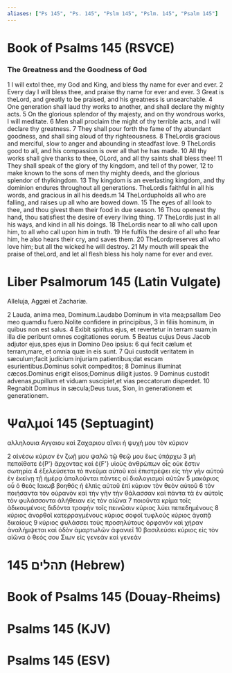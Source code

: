 ```yaml
---
aliases: ["Ps 145", "Ps. 145", "Pslm 145", "Pslm. 145", "Psalm 145"]
---
```



# Book of Psalms 145 (RSVCE)

### The Greatness and the Goodness of God
1 I will extol thee, my God and King, and bless thy name for ever and ever.
2 Every day I will bless thee, and praise thy name for ever and ever.
3 Great is theLord, and greatly to be praised, and his greatness is unsearchable.
4 One generation shall laud thy works to another, and shall declare thy mighty acts.
5 On the glorious splendor of thy majesty, and on thy wondrous works, I will meditate.
6 Men shall proclaim the might of thy terrible acts, and I will declare thy greatness.
7 They shall pour forth the fame of thy abundant goodness, and shall sing aloud of thy righteousness.
8 TheLordis gracious and merciful, slow to anger and abounding in steadfast love.
9 TheLordis good to all, and his compassion is over all that he has made.
10 All thy works shall give thanks to thee, OLord, and all thy saints shall bless thee!
11 They shall speak of the glory of thy kingdom, and tell of thy power,
12 to make known to the sons of men thy mighty deeds, and the glorious splendor of thylkingdom.
13 Thy kingdom is an everlasting kingdom, and thy dominion endures throughout all generations. TheLordis faithful in all his words, and gracious in all his deeds.m
14 TheLordupholds all who are falling, and raises up all who are bowed down.
15 The eyes of all look to thee, and thou givest them their food in due season.
16 Thou openest thy hand, thou satisfiest the desire of every living thing.
17 TheLordis just in all his ways, and kind in all his doings.
18 TheLordis near to all who call upon him, to all who call upon him in truth.
19 He fulfils the desire of all who fear him, he also hears their cry, and saves them.
20 TheLordpreserves all who love him; but all the wicked he will destroy.
21 My mouth will speak the praise of theLord, and let all flesh bless his holy name for ever and ever.


# Liber Psalmorum 145 (Latin Vulgate)

 Alleluja, Aggæi et Zachariæ.

2 Lauda, anima mea, Dominum.Laudabo Dominum in vita mea;psallam Deo meo quamdiu fuero.Nolite confidere in principibus,
3 in filiis hominum, in quibus non est salus.
4 Exibit spiritus ejus, et revertetur in terram suam;in illa die peribunt omnes cogitationes eorum.
5 Beatus cujus Deus Jacob adjutor ejus,spes ejus in Domino Deo ipsius:
6 qui fecit cælum et terram,mare, et omnia quæ in eis sunt.
7 Qui custodit veritatem in sæculum;facit judicium injuriam patientibus;dat escam esurientibus.Dominus solvit compeditos;
8 Dominus illuminat cæcos.Dominus erigit elisos;Dominus diligit justos.
9 Dominus custodit advenas,pupillum et viduam suscipiet,et vias peccatorum disperdet.
10 Regnabit Dominus in sæcula;Deus tuus, Sion, in generationem et generationem.


# Ψαλμοί 145 (Septuagint)

 αλληλουια Αγγαιου καὶ Ζαχαριου αἴνει ἡ ψυχή μου τὸν κύριον

2 αἰνέσω κύριον ἐν ζωῇ μου ψαλῶ τῷ θεῷ μου ἕως ὑπάρχω
3 μὴ πεποίθατε ἐ{P'} ἄρχοντας καὶ ἐ{F'} υἱοὺς ἀνθρώπων οἷς οὐκ ἔστιν σωτηρία
4 ἐξελεύσεται τὸ πνεῦμα αὐτοῦ καὶ ἐπιστρέψει εἰς τὴν γῆν αὐτοῦ ἐν ἐκείνῃ τῇ ἡμέρᾳ ἀπολοῦνται πάντες οἱ διαλογισμοὶ αὐτῶν
5 μακάριος οὗ ὁ θεὸς Ιακωβ βοηθός ἡ ἐλπὶς αὐτοῦ ἐπὶ κύριον τὸν θεὸν αὐτοῦ
6 τὸν ποιήσαντα τὸν οὐρανὸν καὶ τὴν γῆν τὴν θάλασσαν καὶ πάντα τὰ ἐν αὐτοῖς τὸν φυλάσσοντα ἀλήθειαν εἰς τὸν αἰῶνα
7 ποιοῦντα κρίμα τοῖς ἀδικουμένοις διδόντα τροφὴν τοῖς πεινῶσιν κύριος λύει πεπεδημένους
8 κύριος ἀνορθοῖ κατερραγμένους κύριος σοφοῖ τυφλούς κύριος ἀγαπᾷ δικαίους
9 κύριος φυλάσσει τοὺς προσηλύτους ὀρφανὸν καὶ χήραν ἀναλήμψεται καὶ ὁδὸν ἁμαρτωλῶν ἀφανιεῖ
10 βασιλεύσει κύριος εἰς τὸν αἰῶνα ὁ θεός σου Σιων εἰς γενεὰν καὶ γενεάν


# 145 תהלים (Hebrew)


# Book of Psalms 145 (Douay-Rheims)


# Psalms 145 (KJV)


# Psalms 145 (ESV)

